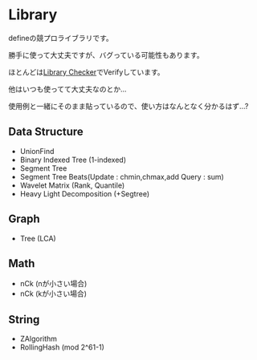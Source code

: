 # Library

defineの競プロライブラリです。

勝手に使って大丈夫ですが、バグっている可能性もあります。

ほとんどは[Library Checker](https://judge.yosupo.jp/)でVerifyしています。

他はいつも使ってて大丈夫なのとか...

使用例と一緒にそのまま貼っているので、使い方はなんとなく分かるはず...?

## Data Structure

- UnionFind
- Binary Indexed Tree (1-indexed)
- Segment Tree
- Segment Tree Beats(Update : chmin,chmax,add Query : sum)
- Wavelet Matrix (Rank, Quantile)
- Heavy Light Decomposition (+Segtree)

## Graph

- Tree (LCA)

## Math

- nCk (nが小さい場合)
- nCk (kが小さい場合)

## String

- ZAlgorithm
- RollingHash (mod 2^61-1)